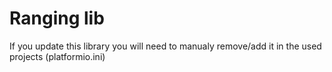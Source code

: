 # Ranging lib
If you update this library you will need to manualy remove/add it in the used projects (platformio.ini)
